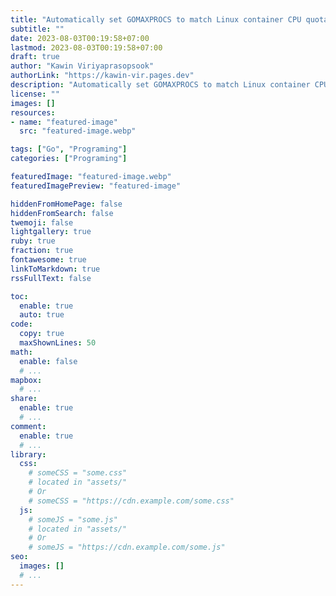```yaml
---
title: "Automatically set GOMAXPROCS to match Linux container CPU quota."
subtitle: ""
date: 2023-08-03T00:19:58+07:00
lastmod: 2023-08-03T00:19:58+07:00
draft: true
author: "Kawin Viriyaprasopsook"
authorLink: "https://kawin-vir.pages.dev"
description: "Automatically set GOMAXPROCS to match Linux container CPU quota."
license: ""
images: []
resources:
- name: "featured-image"
  src: "featured-image.webp"

tags: ["Go", "Programing"]
categories: ["Programing"]

featuredImage: "featured-image.webp"
featuredImagePreview: "featured-image"

hiddenFromHomePage: false
hiddenFromSearch: false
twemoji: false
lightgallery: true
ruby: true
fraction: true
fontawesome: true
linkToMarkdown: true
rssFullText: false

toc:
  enable: true
  auto: true
code:
  copy: true
  maxShownLines: 50
math:
  enable: false
  # ...
mapbox:
  # ...
share:
  enable: true
  # ...
comment:
  enable: true
  # ...
library:
  css:
    # someCSS = "some.css"
    # located in "assets/"
    # Or
    # someCSS = "https://cdn.example.com/some.css"
  js:
    # someJS = "some.js"
    # located in "assets/"
    # Or
    # someJS = "https://cdn.example.com/some.js"
seo:
  images: []
  # ...
---
```


<!--more-->
